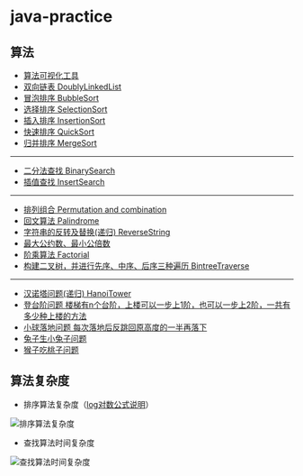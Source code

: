 # java-practice
## 算法
* [算法可视化工具](https://github.com/algorithm-visualizer/algorithm-visualizer)
* [双向链表 DoublyLinkedList](/src/java/algorithm/DoublyLinkedList.java)
* [冒泡排序 BubbleSort](/src/java/algorithm/BubbleSort.java)
* [选择排序 SelectionSort](/src/java/algorithm/SelectionSort.java)
* [插入排序 InsertionSort](/src/java/algorithm/InsertionSort.java)
* [快速排序 QuickSort](/src/java/algorithm/QuickSort.java)
* [归并排序 MergeSort](/src/java/algorithm/MergeSort.java)
---
* [二分法查找 BinarySearch](/src/java/algorithm/BinarySearch.java)
* [插值查找 InsertSearch](/src/java/algorithm/InsertSearch.java)
---
* [排列组合 Permutation and combination](/src/java/algorithm/PermutationAndCombination.java)
* [回文算法 Palindrome](/src/java/algorithm/Palindrome.java)
* [字符串的反转及替换(递归) ReverseString](/src/java/algorithm/ReverseString.java)
* [最大公约数、最小公倍数](/src/java/algorithm/GreatestCommonDivisor.java)
* [阶乘算法 Factorial](/src/java/algorithm/Factorial.java)
* [构建二叉树，并进行先序、中序、后序三种遍历 BintreeTraverse](/src/java/algorithm/BintreeTraverse.java)
---
* [汉诺塔问题(递归) HanoiTower](/src/java/algorithm/HanoiTower.java)
* [登台阶问题 楼梯有n个台阶，上楼可以一步上1阶，也可以一步上2阶，一共有多少种上楼的方法](/src/java/algorithm/Stairs.java)
* [小球落地问题 每次落地后反跳回原高度的一半再落下](/src/java/algorithm/TanQiuLuoDi.java)
* [兔子生小兔子问题](/src/java/algorithm/Rabbits.java)
* [猴子吃桃子问题](/src/java/algorithm/MonkeyEatPeach.java)

## 算法复杂度
* 排序算法复杂度（[log对数公式说明](/log对数公式说明.md)）
<img src="https://i.ibb.co/SVWJCPy/image.png" alt="排序算法复杂度" border="0">
  
* 查找算法时间复杂度
<img src="https://i.ibb.co/k5TPCnq/image.png" alt="查找算法时间复杂度" border="0">
